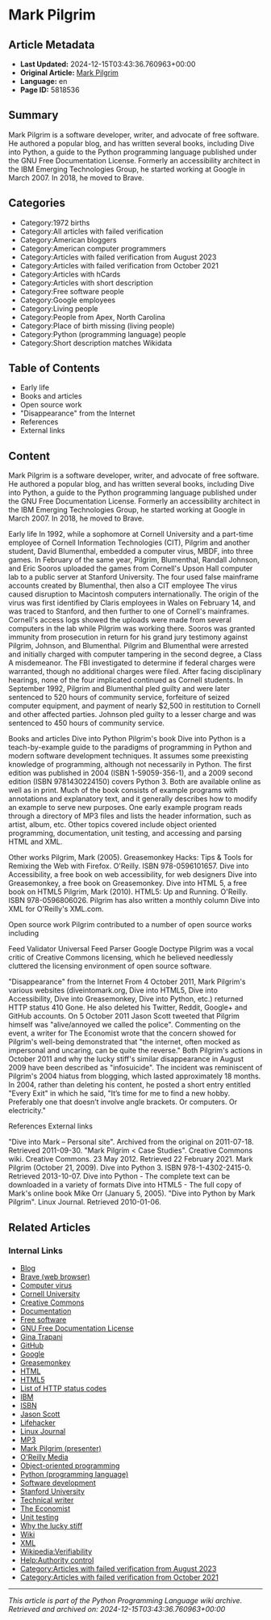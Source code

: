 # Mark Pilgrim

## Article Metadata

- **Last Updated:** 2024-12-15T03:43:36.760963+00:00
- **Original Article:** [Mark Pilgrim](https://en.wikipedia.org/wiki/Mark_Pilgrim)
- **Language:** en
- **Page ID:** 5818536

## Summary

Mark Pilgrim is a software developer, writer, and advocate of free software.  He authored a popular blog, and has written several books, including Dive into Python, a guide to the Python programming language published under the GNU Free Documentation License. Formerly an accessibility architect in the IBM Emerging Technologies Group, he started working at Google in March 2007. In 2018, he moved to Brave.

## Categories

- Category:1972 births
- Category:All articles with failed verification
- Category:American bloggers
- Category:American computer programmers
- Category:Articles with failed verification from August 2023
- Category:Articles with failed verification from October 2021
- Category:Articles with hCards
- Category:Articles with short description
- Category:Free software people
- Category:Google employees
- Category:Living people
- Category:People from Apex, North Carolina
- Category:Place of birth missing (living people)
- Category:Python (programming language) people
- Category:Short description matches Wikidata

## Table of Contents

- Early life
- Books and articles
- Open source work
- "Disappearance" from the Internet
- References
- External links

## Content

Mark Pilgrim is a software developer, writer, and advocate of free software.  He authored a popular blog, and has written several books, including Dive into Python, a guide to the Python programming language published under the GNU Free Documentation License. Formerly an accessibility architect in the IBM Emerging Technologies Group, he started working at Google in March 2007. In 2018, he moved to Brave.

Early life
In 1992, while a sophomore at Cornell University and a part-time employee of Cornell Information Technologies (CIT), Pilgrim and another student, David Blumenthal, embedded a computer virus, MBDF, into three games. In February of the same year, Pilgrim, Blumenthal, Randall Johnson, and Eric Sooros uploaded the games from Cornell's Upson Hall computer lab to a public server at Stanford University. The four used false mainframe accounts created by Blumenthal, then also a CIT employee  The virus caused disruption to Macintosh computers internationally.
The origin of the virus was first identified by Claris employees in Wales on February 14, and was traced to Stanford, and then further to one of Cornell's mainframes. Cornell's access logs showed the uploads were made from several computers in the lab while Pilgrim was working there. Sooros was granted immunity from prosecution in return for his grand jury testimony against Pilgrim, Johnson, and Blumenthal. Pilgrim and Blumenthal were arrested and initially charged with computer tampering in the second degree, a Class A misdemeanor. The FBI investigated to determine if federal charges were warranted, though no additional charges were filed.  After facing disciplinary hearings, none of the four implicated continued as Cornell students.
In September 1992, Pilgrim and Blumenthal pled guilty and were later sentenced to 520 hours of community service, forfeiture of seized computer equipment, and payment of nearly $2,500 in restitution to Cornell and other affected parties. Johnson pled guilty to a lesser charge and was sentenced to 450 hours of community service.

Books and articles
Dive into Python
Pilgrim's book Dive into Python is a teach-by-example guide to the paradigms of programming in Python and modern software development techniques. It assumes some preexisting knowledge of programming, although not necessarily in Python. The first edition was published in 2004 (ISBN 1-59059-356-1), and a 2009 second edition (ISBN 9781430224150) covers Python 3. Both are available online as well as in print.
Much of the book consists of example programs with annotations and explanatory text, and it generally describes how to modify an example to serve new purposes. One early example program reads through a directory of MP3 files and lists the header information, such as artist, album, etc. Other topics covered include object oriented programming, documentation, unit testing, and accessing and parsing HTML and XML.

Other works
Pilgrim, Mark (2005). Greasemonkey Hacks: Tips & Tools for Remixing the Web with Firefox. O'Reilly. ISBN 978-0596101657.
Dive into Accessibility, a free book on web accessibility, for web designers
Dive into Greasemonkey, a free book on Greasemonkey.
Dive into HTML 5, a free book on HTML5
Pilgrim, Mark (2010). HTML5: Up and Running. O'Reilly. ISBN 978-0596806026.
Pilgrim has also written a monthly column Dive into XML for O'Reilly's XML.com.

Open source work
Pilgrim contributed to a number of open source works including

Feed Validator
Universal Feed Parser
Google Doctype
Pilgrim was a vocal critic of Creative Commons licensing, which he believed needlessly cluttered the licensing environment of open source software.

"Disappearance" from the Internet
From 4 October 2011, Mark Pilgrim's various websites (diveintomark.org, Dive into HTML5, Dive into Accessibility, Dive into Greasemonkey, Dive into Python, etc.) returned HTTP status 410 Gone. He also deleted his Twitter, Reddit, Google+ and GitHub accounts. On 5 October 2011 Jason Scott tweeted that Pilgrim himself was "alive/annoyed we called the police". Commenting on the event, a writer for The Economist wrote that the concern showed for Pilgrim's well-being demonstrated that "the internet, often mocked as impersonal and uncaring, can be quite the reverse."
Both Pilgrim's actions in October 2011 and why the lucky stiff's similar disappearance in August 2009 have been described as "infosuicide".
The incident was reminiscent of Pilgrim's 2004 hiatus from blogging, which lasted approximately 18 months. In 2004, rather than deleting his content, he posted a short entry entitled "Every Exit" in which he said, "It’s time for me to find a new hobby. Preferably one that doesn’t involve angle brackets. Or computers. Or electricity."

References
External links

"Dive into Mark – Personal site". Archived from the original on 2011-07-18. Retrieved 2011-09-30.
"Mark Pilgrim < Case Studies". Creative Commons wiki. Creative Commons. 23 May 2012. Retrieved 22 February 2021.
Mark Pilgrim (October 21, 2009). Dive into Python 3. ISBN 978-1-4302-2415-0. Retrieved 2013-10-07.
Dive into Python - The complete text can be downloaded in a variety of formats
Dive into HTML5 - The full copy of Mark's online book
Mike Orr (January 5, 2005). "Dive into Python by Mark Pilgrim". Linux Journal. Retrieved 2010-01-06.

## Related Articles

### Internal Links

- [Blog](https://en.wikipedia.org/wiki/Blog)
- [Brave (web browser)](https://en.wikipedia.org/wiki/Brave_(web_browser))
- [Computer virus](https://en.wikipedia.org/wiki/Computer_virus)
- [Cornell University](https://en.wikipedia.org/wiki/Cornell_University)
- [Creative Commons](https://en.wikipedia.org/wiki/Creative_Commons)
- [Documentation](https://en.wikipedia.org/wiki/Documentation)
- [Free software](https://en.wikipedia.org/wiki/Free_software)
- [GNU Free Documentation License](https://en.wikipedia.org/wiki/GNU_Free_Documentation_License)
- [Gina Trapani](https://en.wikipedia.org/wiki/Gina_Trapani)
- [GitHub](https://en.wikipedia.org/wiki/GitHub)
- [Google](https://en.wikipedia.org/wiki/Google)
- [Greasemonkey](https://en.wikipedia.org/wiki/Greasemonkey)
- [HTML](https://en.wikipedia.org/wiki/HTML)
- [HTML5](https://en.wikipedia.org/wiki/HTML5)
- [List of HTTP status codes](https://en.wikipedia.org/wiki/List_of_HTTP_status_codes)
- [IBM](https://en.wikipedia.org/wiki/IBM)
- [ISBN](https://en.wikipedia.org/wiki/ISBN)
- [Jason Scott](https://en.wikipedia.org/wiki/Jason_Scott)
- [Lifehacker](https://en.wikipedia.org/wiki/Lifehacker)
- [Linux Journal](https://en.wikipedia.org/wiki/Linux_Journal)
- [MP3](https://en.wikipedia.org/wiki/MP3)
- [Mark Pilgrim (presenter)](https://en.wikipedia.org/wiki/Mark_Pilgrim_(presenter))
- [O'Reilly Media](https://en.wikipedia.org/wiki/O%27Reilly_Media)
- [Object-oriented programming](https://en.wikipedia.org/wiki/Object-oriented_programming)
- [Python (programming language)](https://en.wikipedia.org/wiki/Python_(programming_language))
- [Software development](https://en.wikipedia.org/wiki/Software_development)
- [Stanford University](https://en.wikipedia.org/wiki/Stanford_University)
- [Technical writer](https://en.wikipedia.org/wiki/Technical_writer)
- [The Economist](https://en.wikipedia.org/wiki/The_Economist)
- [Unit testing](https://en.wikipedia.org/wiki/Unit_testing)
- [Why the lucky stiff](https://en.wikipedia.org/wiki/Why_the_lucky_stiff)
- [Wiki](https://en.wikipedia.org/wiki/Wiki)
- [XML](https://en.wikipedia.org/wiki/XML)
- [Wikipedia:Verifiability](https://en.wikipedia.org/wiki/Wikipedia:Verifiability)
- [Help:Authority control](https://en.wikipedia.org/wiki/Help:Authority_control)
- [Category:Articles with failed verification from August 2023](https://en.wikipedia.org/wiki/Category:Articles_with_failed_verification_from_August_2023)
- [Category:Articles with failed verification from October 2021](https://en.wikipedia.org/wiki/Category:Articles_with_failed_verification_from_October_2021)

---
_This article is part of the Python Programming Language wiki archive._
_Retrieved and archived on: 2024-12-15T03:43:36.760963+00:00_